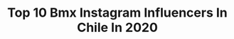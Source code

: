 ---
title: Top 10 Bmx Instagram Influencers In Chile In 2020
description: >-
  Find top bmx Instagram influencers in Chile in 2020. Most popular hashtags: #bmx #monsterenergycl #bmxchile #chile.
platform: Instagram
profiles:
  - username: "cocozurita"
    fullname: >-
      C O C O  Z U R I T A
    location: "Chile"
    followers: 77983
    engagement: 260
    commentsToLikes: 0.037607
    id: ck5zkl282jo9y0i1455h9lp4m
    verified: true
    hashtags: "#hypermotard950sp, #featherweight, #redbullsoapbox, #czgtr77"
  - username: "j.navea_"
    fullname: >-
      Javier Navea Armijo
    location: "Chile"
    followers: 3013
    engagement: 1837
    commentsToLikes: 0.051838
    id: ck5pvviueju9s0i11flxqq0h6
    verified: false
    hashtags: "#pocoatrasao, #love, #31months, #vanssupportcup"
  - username: "kaziquebmx111"
    fullname: >-
      Jorge Arias Ceballos
    location: "Chile"
    followers: 7275
    engagement: 682
    commentsToLikes: 0.015546
    id: ck55jl5s8x8x10i119agwe8rc
    verified: false
    hashtags: "#surdechile, #neuquencapital, #whip, #cat"
  - username: "diegogaldames"
    fullname: >-
      Diego Galdames Salazar
    location: "Chile"
    followers: 8583
    engagement: 772
    commentsToLikes: 0.027883
    id: ck15s6tmebih20i19zxejd1jf
    verified: false
    hashtags: "#cuarentena, #unumfam, #buinrepresent, #lifestyle"
  - username: "maravilla_aravena"
    fullname: >-
      maravilla aravena
    location: "Chile"
    followers: 24875
    engagement: 301
    commentsToLikes: 0.011235
    id: ck0twku8xftyw0i19nemmioov
    verified: false
    hashtags: "#honda400, #fuerza, #whiliewednesday, #alpinestarsprotects"
  - username: "victormunozo"
    fullname: >-
      VICTOR MUÑOZ
    location: "Chile"
    followers: 17579
    engagement: 920
    commentsToLikes: 0.145260
    id: ck0tuiwml7d5a0i192fsyp9c0
    verified: false
    hashtags: "#vm, #sanbernardo, #monsterenergycl, #quedateencasa"
  - username: "tomasfuentesm"
    fullname: >-
      TF
    location: "Chile"
    followers: 8639
    engagement: 1118
    commentsToLikes: 0.120185
    id: ck0u1txm6xxgd0i19bmk5pnh0
    verified: false
    hashtags: "#keepitsimple, #myvans, #chile, #tabletoptuesday"
  - username: "andresgaticabmx"
    fullname: >-
      Andres Gatica
    location: "Chile"
    followers: 7813
    engagement: 1033
    commentsToLikes: 0.032577
    id: ck6tt7zxs94zw0j71o9fjhas3
    verified: false
    hashtags: "#bmx, #bmxsupportcup"
---